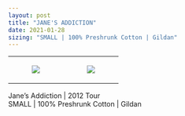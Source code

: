 ```yaml
---
layout: post
title: "JANE'S ADDICTION"
date: 2021-01-28
sizing: "SMALL | 100% Preshrunk Cotton | Gildan"
---
```




<table style="width:100%;"><tr><td style="vertical-align:top;">
      <figure class="tmblr-full" data-orig-height="2048" data-orig-width="1365" data-orig-src="https://concertshirts.netlify.app/shirts/0350/0350-01.jpg"><img src="https://64.media.tumblr.com/ed897f1bc1cea3b6f86a16dc074add35/060b921ec8f4aa2e-1c/s540x810/13523970756f5b901bff6912fb9dd9135d2e3b75.jpg" data-orig-height="2048" data-orig-width="1365" data-orig-src="https://concertshirts.netlify.app/shirts/0350/0350-01.jpg"/></figure></td>
    <td style="vertical-align:top;">
      <figure class="tmblr-full" data-orig-height="2048" data-orig-width="1365" data-orig-src="https://concertshirts.netlify.app/shirts/0350/0350-02.jpg"><img src="https://64.media.tumblr.com/772c4239f30978a7de1b28742e15cdc3/060b921ec8f4aa2e-45/s540x810/c3993d121b55b4edcec174be3bd1f52b5e2f369e.jpg" data-orig-height="2048" data-orig-width="1365" data-orig-src="https://concertshirts.netlify.app/shirts/0350/0350-02.jpg"/></figure></td>
  </tr></table><p>
  Jane&rsquo;s Addiction | 2012 Tour<br/>SMALL | 100% Preshrunk Cotton | Gildan
</p>
